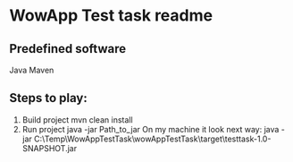 WowApp Test task readme
================

Predefined software
--------------------
Java
Maven



Steps to play:
-------------
1. Build project mvn clean install
2. Run project java -jar Path_to_jar
On my machine it look next way:  java -jar C:\Temp\WowAppTestTask\wowAppTestTask\target\testtask-1.0-SNAPSHOT.jar


### 